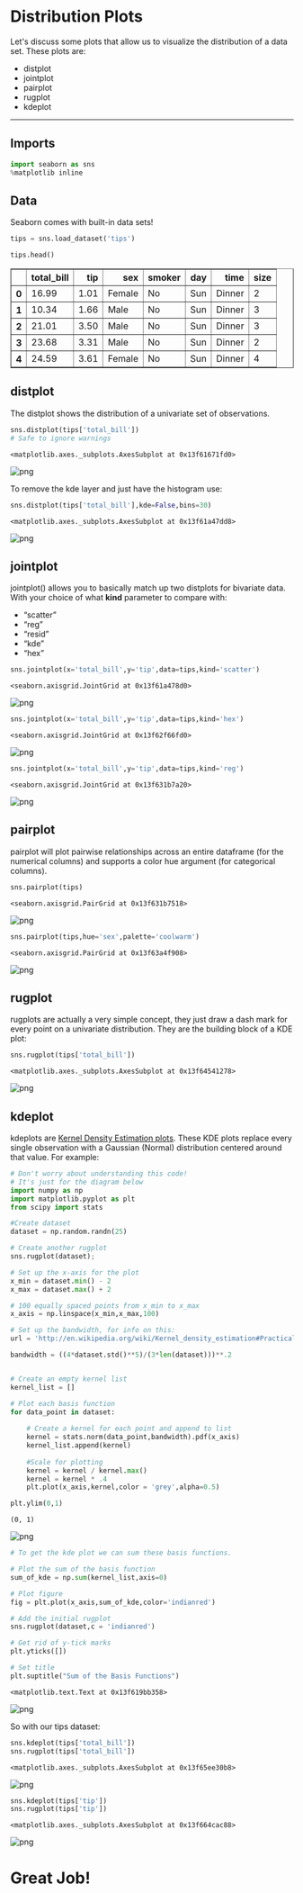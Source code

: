 
# Distribution Plots

Let's discuss some plots that allow us to visualize the distribution of a data set. These plots are:

* distplot
* jointplot
* pairplot
* rugplot
* kdeplot

___
## Imports


```python
import seaborn as sns
%matplotlib inline
```

## Data
Seaborn comes with built-in data sets!


```python
tips = sns.load_dataset('tips')
```


```python
tips.head()
```




<div>
<style>
    .dataframe thead tr:only-child th {
        text-align: right;
    }

    .dataframe thead th {
        text-align: left;
    }

    .dataframe tbody tr th {
        vertical-align: top;
    }
</style>
<table border="1" class="dataframe">
  <thead>
    <tr style="text-align: right;">
      <th></th>
      <th>total_bill</th>
      <th>tip</th>
      <th>sex</th>
      <th>smoker</th>
      <th>day</th>
      <th>time</th>
      <th>size</th>
    </tr>
  </thead>
  <tbody>
    <tr>
      <th>0</th>
      <td>16.99</td>
      <td>1.01</td>
      <td>Female</td>
      <td>No</td>
      <td>Sun</td>
      <td>Dinner</td>
      <td>2</td>
    </tr>
    <tr>
      <th>1</th>
      <td>10.34</td>
      <td>1.66</td>
      <td>Male</td>
      <td>No</td>
      <td>Sun</td>
      <td>Dinner</td>
      <td>3</td>
    </tr>
    <tr>
      <th>2</th>
      <td>21.01</td>
      <td>3.50</td>
      <td>Male</td>
      <td>No</td>
      <td>Sun</td>
      <td>Dinner</td>
      <td>3</td>
    </tr>
    <tr>
      <th>3</th>
      <td>23.68</td>
      <td>3.31</td>
      <td>Male</td>
      <td>No</td>
      <td>Sun</td>
      <td>Dinner</td>
      <td>2</td>
    </tr>
    <tr>
      <th>4</th>
      <td>24.59</td>
      <td>3.61</td>
      <td>Female</td>
      <td>No</td>
      <td>Sun</td>
      <td>Dinner</td>
      <td>4</td>
    </tr>
  </tbody>
</table>
</div>



## distplot

The distplot shows the distribution of a univariate set of observations.


```python
sns.distplot(tips['total_bill'])
# Safe to ignore warnings
```




    <matplotlib.axes._subplots.AxesSubplot at 0x13f61671fd0>




![png](output_7_1.png)


To remove the kde layer and just have the histogram use:


```python
sns.distplot(tips['total_bill'],kde=False,bins=30)
```




    <matplotlib.axes._subplots.AxesSubplot at 0x13f61a47dd8>




![png](output_9_1.png)


## jointplot

jointplot() allows you to basically match up two distplots for bivariate data. With your choice of what **kind** parameter to compare with: 
* “scatter” 
* “reg” 
* “resid” 
* “kde” 
* “hex”


```python
sns.jointplot(x='total_bill',y='tip',data=tips,kind='scatter')
```




    <seaborn.axisgrid.JointGrid at 0x13f61a478d0>




![png](output_11_1.png)



```python
sns.jointplot(x='total_bill',y='tip',data=tips,kind='hex')
```




    <seaborn.axisgrid.JointGrid at 0x13f62f66fd0>




![png](output_12_1.png)



```python
sns.jointplot(x='total_bill',y='tip',data=tips,kind='reg')
```




    <seaborn.axisgrid.JointGrid at 0x13f631b7a20>




![png](output_13_1.png)


## pairplot

pairplot will plot pairwise relationships across an entire dataframe (for the numerical columns) and supports a color hue argument (for categorical columns). 


```python
sns.pairplot(tips)
```




    <seaborn.axisgrid.PairGrid at 0x13f631b7518>




![png](output_15_1.png)



```python
sns.pairplot(tips,hue='sex',palette='coolwarm')
```




    <seaborn.axisgrid.PairGrid at 0x13f63a4f908>




![png](output_16_1.png)


## rugplot

rugplots are actually a very simple concept, they just draw a dash mark for every point on a univariate distribution. They are the building block of a KDE plot:


```python
sns.rugplot(tips['total_bill'])
```




    <matplotlib.axes._subplots.AxesSubplot at 0x13f64541278>




![png](output_18_1.png)


## kdeplot

kdeplots are [Kernel Density Estimation plots](http://en.wikipedia.org/wiki/Kernel_density_estimation#Practical_estimation_of_the_bandwidth). These KDE plots replace every single observation with a Gaussian (Normal) distribution centered around that value. For example:


```python
# Don't worry about understanding this code!
# It's just for the diagram below
import numpy as np
import matplotlib.pyplot as plt
from scipy import stats

#Create dataset
dataset = np.random.randn(25)

# Create another rugplot
sns.rugplot(dataset);

# Set up the x-axis for the plot
x_min = dataset.min() - 2
x_max = dataset.max() + 2

# 100 equally spaced points from x_min to x_max
x_axis = np.linspace(x_min,x_max,100)

# Set up the bandwidth, for info on this:
url = 'http://en.wikipedia.org/wiki/Kernel_density_estimation#Practical_estimation_of_the_bandwidth'

bandwidth = ((4*dataset.std()**5)/(3*len(dataset)))**.2


# Create an empty kernel list
kernel_list = []

# Plot each basis function
for data_point in dataset:
    
    # Create a kernel for each point and append to list
    kernel = stats.norm(data_point,bandwidth).pdf(x_axis)
    kernel_list.append(kernel)
    
    #Scale for plotting
    kernel = kernel / kernel.max()
    kernel = kernel * .4
    plt.plot(x_axis,kernel,color = 'grey',alpha=0.5)

plt.ylim(0,1)
```




    (0, 1)




![png](output_20_1.png)



```python
# To get the kde plot we can sum these basis functions.

# Plot the sum of the basis function
sum_of_kde = np.sum(kernel_list,axis=0)

# Plot figure
fig = plt.plot(x_axis,sum_of_kde,color='indianred')

# Add the initial rugplot
sns.rugplot(dataset,c = 'indianred')

# Get rid of y-tick marks
plt.yticks([])

# Set title
plt.suptitle("Sum of the Basis Functions")
```




    <matplotlib.text.Text at 0x13f619bb358>




![png](output_21_1.png)


So with our tips dataset:


```python
sns.kdeplot(tips['total_bill'])
sns.rugplot(tips['total_bill'])
```




    <matplotlib.axes._subplots.AxesSubplot at 0x13f65ee30b8>




![png](output_23_1.png)



```python
sns.kdeplot(tips['tip'])
sns.rugplot(tips['tip'])
```




    <matplotlib.axes._subplots.AxesSubplot at 0x13f664cac88>




![png](output_24_1.png)


# Great Job!
